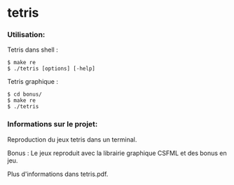 # tetris

### Utilisation:
Tetris dans shell :
```
$ make re
$ ./tetris [options] [-help]
```

Tetris graphique :
```
$ cd bonus/
$ make re
$ ./tetris
```

### Informations sur le projet:

Reproduction du jeux tetris dans un terminal.

Bonus : Le jeux reproduit avec la librairie graphique CSFML et des bonus en jeu.

Plus d'informations dans tetris.pdf.
